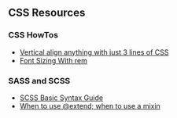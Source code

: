 ## CSS Resources

### CSS HowTos
- [Vertical align anything with just 3 lines of CSS](http://zerosixthree.se/vertical-align-anything-with-just-3-lines-of-css/)
- [Font Sizing With rem](http://snook.ca/archives/html_and_css/font-size-with-rem)

### SASS and SCSS
- [SCSS Basic Syntax Guide](http://sass-lang.com/guide "SCSS syntax basics")
- [When to use @extend; when to use a mixin](http://csswizardry.com/2014/11/when-to-use-extend-when-to-use-a-mixin/)

